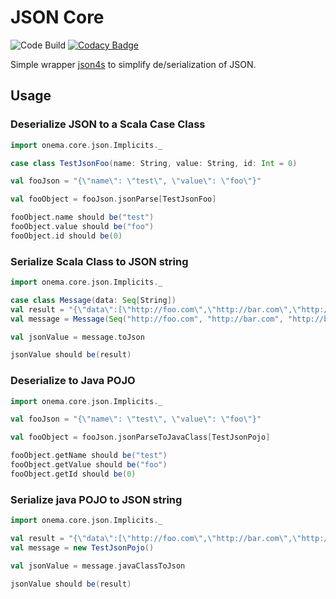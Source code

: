 JSON Core
=========
![Code Build](https://codebuild.us-east-1.amazonaws.com/badges?uuid=eyJlbmNyeXB0ZWREYXRhIjoibTVHQWhoZ2NZWWk2cmFEbG10M0VKRlo5YklMRU1xWnZaQWdJZndRUE91dk9MN0V3cEVMeTNNemNUU1NVVXZtR2VrSDBJSlFSUlNBV3BBMEZDYUh6NHRzPSIsIml2UGFyYW1ldGVyU3BlYyI6ImRWbnp2QkRvUmRqWmNPWC8iLCJtYXRlcmlhbFNldFNlcmlhbCI6MX0%3D&branch=master)
[![Codacy Badge](https://api.codacy.com/project/badge/Grade/ad23ac0f208c4c0988f16f4f1e800c8f)](https://www.codacy.com?utm_source=github.com&amp;utm_medium=referral&amp;utm_content=onema/JsonCore&amp;utm_campaign=Badge_Grade)

Simple wrapper [json4s](https://github.com/json4s/json4s) to simplify de/serialization of JSON.

Usage
-----
### Deserialize JSON to a Scala Case Class
```scala
import onema.core.json.Implicits._

case class TestJsonFoo(name: String, value: String, id: Int = 0)

val fooJson = "{\"name\": \"test\", \"value\": \"foo\"}"

val fooObject = fooJson.jsonParse[TestJsonFoo]

fooObject.name should be("test")
fooObject.value should be("foo")
fooObject.id should be(0)
```

### Serialize Scala Class to JSON string
```scala
import onema.core.json.Implicits._

case class Message(data: Seq[String])
val result = "{\"data\":[\"http://foo.com\",\"http://bar.com\",\"http://baz.com\",\"http://blah.org\"]}"
val message = Message(Seq("http://foo.com", "http://bar.com", "http://baz.com", "http://blah.org"))

val jsonValue = message.toJson

jsonValue should be(result)
```

### Deserialize to Java POJO

```scala
import onema.core.json.Implicits._

val fooJson = "{\"name\": \"test\", \"value\": \"foo\"}"

val fooObject = fooJson.jsonParseToJavaClass[TestJsonPojo]

fooObject.getName should be("test")
fooObject.getValue should be("foo")
fooObject.getId should be(0)
```

### Serialize java POJO to JSON string
```scala
import onema.core.json.Implicits._

val result = "{\"data\":[\"http://foo.com\",\"http://bar.com\",\"http://baz.com\",\"http://blah.org\"]}"
val message = new TestJsonPojo()

val jsonValue = message.javaClassToJson

jsonValue should be(result)
```